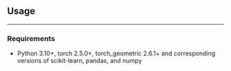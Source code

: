 

## Usage
-----
### Requirements


* Python 3.10+, torch 2.5.0+, torch_geometric 2.6.1+ and corresponding versions of scikit-learn, pandas, and numpy

